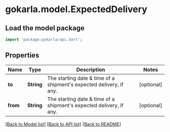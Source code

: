 # gokarla.model.ExpectedDelivery

## Load the model package
```dart
import 'package:gokarla/api.dart';
```

## Properties
Name | Type | Description | Notes
------------ | ------------- | ------------- | -------------
**to** | **String** | The starting date & time of a shipment's expected delivery, if any. | [optional] 
**from** | **String** | The starting date & time of a shipment's expected delivery, if any. | [optional] 

[[Back to Model list]](../README.md#documentation-for-models) [[Back to API list]](../README.md#documentation-for-api-endpoints) [[Back to README]](../README.md)


